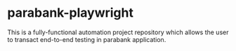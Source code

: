 # parabank-playwright
This is a fully-functional automation project repository which allows the user to transact end-to-end testing in parabank application.
